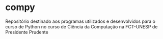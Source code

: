 # compy
Repositório destinado aos programas utilizados e desenvolvidos para o curso de Python no curso de Ciência da Computação na FCT-UNESP de Presidente Prudente
